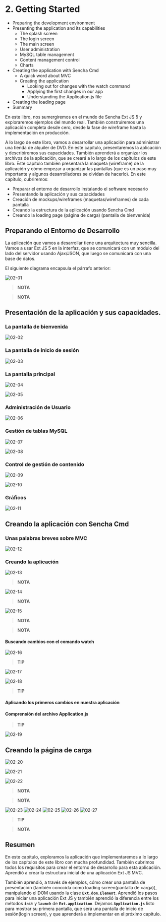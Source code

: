 # 2. Getting Started
   * Preparing the development environment
* Presenting the application and its capabilities
   * The splash screen
   * The login screen
   * The main screen
   * User administration
   * MySQL table management
   * Content management control
   * Charts
* Creating the application with Sencha Cmd
   * A quick word about MVC
   * Creating the application
      * Looking out for changes with the watch command
      * Applying the first changes in our app
      * Understanding the Application.js file
* Creating the loading page
* Summary

En este libro, nos sumergiremos en el mundo de Sencha Ext JS 5 y exploraremos ejemplos del mundo real. También construiremos una aplicación completa desde cero, desde la fase de wireframe hasta la implementación en producción.

A lo largo de este libro, vamos a desarrollar una aplicación para administrar una tienda de alquiler de DVD. En este capítulo, presentaremos la aplicación y describiremos sus capacidades. También aprenderá a organizar los archivos de la aplicación, que se creará a lo largo de los capítulos de este libro. Este capítulo también presentará la maqueta (wireframe) de la aplicación y cómo empezar a organizar las pantallas (que es un paso muy importante y algunos desarrolladores se olvidan de hacerlo). En este capítulo, cubriremos:

* Preparar el entorno de desarrollo instalando el software necesario
* Presentando la aplicación y sus capacidades
* Creación de mockups/wireframes (maquetas/wireframes) de cada pantalla
* Creando la estructura de la aplicación usando Sencha Cmd
* Creando la loading page (página de carga) (pantalla de bienvenida)

## Preparando el Entorno de Desarrollo

La aplicación que vamos a desarrollar tiene una arquitectura muy sencilla. Vamos a usar Ext JS 5 en la interfaz, que se comunicará con un módulo del lado del servidor usando Ajax/JSON, que luego se comunicará con una base de datos.

El siguiente diagrama encapsula el párrafo anterior:

![02-01](images/02-01.png)

> **NOTA**
> 
> 

> **NOTA**
> 
> 

## Presentación de la aplicación y sus capacidades.
### La pantalla de bienvenida

![02-02](images/02-02.png)

### La pantalla de inicio de sesión

![02-03](images/02-03.png)

### La pantalla principal

![02-04](images/02-04.png)

![02-05](images/02-05.png)

### Administración de Usuario

![02-06](images/02-06.png)

### Gestión de tablas MySQL

![02-07](images/02-07.png)

![02-08](images/02-08.png)


### Control de gestión de contenido

![02-09](images/02-09.png)

![02-10](images/02-10.png)

### Gráficos

![02-11](images/02-11.png)

## Creando la aplicación con Sencha Cmd
### Unas palabras breves sobre MVC

![02-12](images/02-12.png)

### Creando la aplicación

![02-13](images/02-13.png)

> **NOTA**
> 
> 

![02-14](images/02-14.png)

> **NOTA**
> 
> 

![02-15](images/02-15.png)

> **NOTA**
> 
> 

> **NOTA**
> 
> 


#### Buscando cambios con el comando watch

![02-16](images/02-16.png)

> **TIP**
> 
> 

![02-17](images/02-17.png)

![02-18](images/02-18.png)

> **TIP**
> 
> 
#### Aplicando los primeros cambios en nuestra aplicación
#### Comprensión del archivo Application.js

> **TIP**
> 
> 

![02-19](images/02-19.png)

## Creando la página de carga

![02-20](images/02-20.png)


![02-21](images/02-21.png)

![02-22](images/02-22.png)

> **NOTA**
> 
> 

> **NOTA**
> 
> 

![02-23](images/02-23.png)
![02-24](images/02-24.png)
![02-25](images/02-25.png)
![02-26](images/02-26.png)
![02-27](images/02-27.png)

> **TIP**
> 
> 

> **NOTA**
> 
> 

## Resumen

En este capítulo, exploramos la aplicación que implementaremos a lo largo de los capítulos de este libro con mucha profundidad. También cubrimos todos los requisitos para crear el entorno de desarrollo para esta aplicación. Aprendió a crear la estructura inicial de una aplicación Ext JS MVC.

También aprendió, a través de ejemplos, cómo crear una pantalla de presentación (también conocida como loading screen(pantalla de carga)), manipulando el DOM usando la clase **`Ext.dom.Element`**. Aprendió los pasos para iniciar una aplicación Ext JS y también aprendió la diferencia entre los métodos **`init`** y **`launch`** de **`Ext.application`**. Dejamos **`Application.js`** listo para mostrar su primera pantalla, que será una pantalla de inicio de sesión(login screen), y que aprenderá a implementar en el próximo capítulo.
